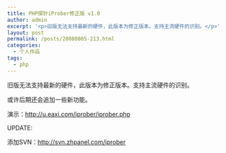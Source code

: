 ```yaml
---
title: PHP探针iProber修正版 v1.0
author: admin
excerpt: '<p>旧版无法支持最新的硬件，此版本为修正版本。支持主流硬件的识别。</p>'
layout: post
permalink: /posts/20080805-213.html
categories:
  - 个人作品
tags:
  - php
---
```

旧版无法支持最新的硬件，此版本为修正版本。支持主流硬件的识别。

或许后期还会追加一些新功能。

演示：<http://u.eaxi.com/iprober/iprober.php>

UPDATE:

添加SVN：http://svn.zhpanel.com/iprober